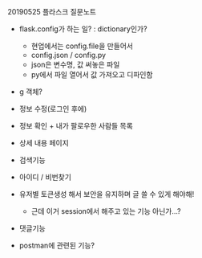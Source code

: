 20190525 플라스크 질문노트

- flask.config가 하는 일? : dictionary인가?
  - 현업에서는 config.file을 만들어서
  - config.json / config.py
  - json은 변수명, 값 써놓은 파일
  - py에서 파일 열어서 값 가져오고 디파인함
- g 객체?



- 정보 수정(로그인 후에)
- 정보 확인 + 내가 팔로우한 사람들 목록
- 상세 내용 페이지
- 검색기능
- 아이디 / 비번찾기
- 유저별 토큰생성 해서 보안을 유지하며 글 쓸 수 있게 해야해!
  - 근데 이거 session에서 해주고 있는 기능 아닌가...?
- 댓글기능
- postman에 관련된 기능?